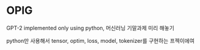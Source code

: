 # OPIG
GPT-2 implemented only using python, 머신러닝 기말과제 미리 해놓기

python만 사용해서 tensor, optim, loss, model, tokenizer를 구현하는 프젝이에여
